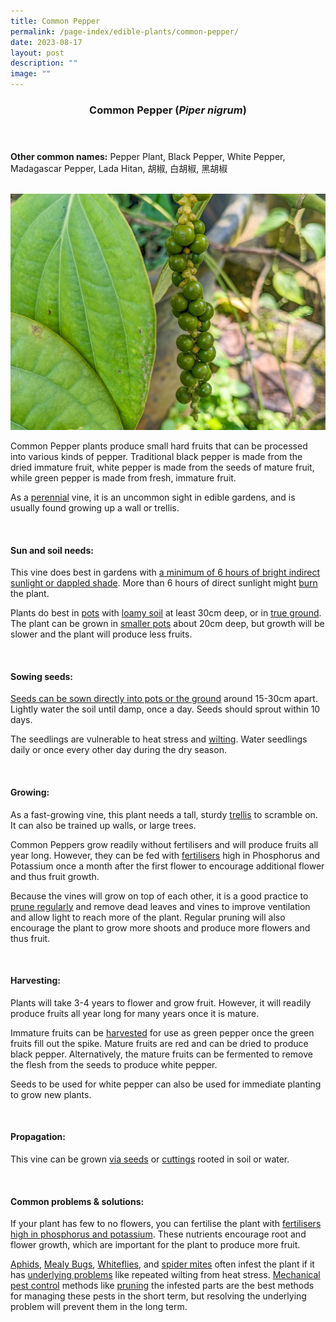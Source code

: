 ```yaml
---
title: Common Pepper
permalink: /page-index/edible-plants/common-pepper/
date: 2023-08-17
layout: post
description: ""
image: ""
---
```

<header>
	<h3>Common Pepper (<em>Piper nigrum</em>)</h3>
</header>
	
<section>
	<p><strong>Other common names:</strong> Pepper Plant, Black Pepper, White Pepper, Madagascar Pepper, Lada Hitan, 胡椒, 白胡椒, 黑胡椒</p>
	<br>
</section>

<section>
	<img title="Common pepper fruit. Photo by Jacqueline Chua." src="/images/Plants/commonpepper_jacquelinechua.jpg">
	<p>Common Pepper plants produce small hard fruits that can be processed into various kinds of pepper. Traditional black pepper is made from the dried immature fruit, white pepper is made from the seeds of mature fruit, while green pepper is made from fresh, immature fruit.</p>
	<p>As a <a href="/learn-more-about-gardening/glossary/#p">perennial</a> vine, it is an uncommon sight in edible gardens, and is usually found growing up a wall or trellis.</p>
	<br>
</section>

<section>
	<h4>Sun and soil needs:</h4>
	<p>This vine does best in gardens with <a href="/page-index/horticulture-techniques/gauging-light">a minimum of 6 hours of bright indirect sunlight or dappled shade</a>. More than 6 hours of direct sunlight might <a href="/page-index/plant-problems/sunburn/">burn</a> the plant.</p>
	<p>Plants do best in <a href="/page-index/horticulture-techniques/planting-in-containers/">pots</a> with <a href="/page-index/horticulture-techniques/soil/">loamy soil</a> at least 30cm deep, or in <a href="/page-index/horticulture-techniques/true-ground/">true ground</a>. The plant can be grown in <a href="/page-index/horticulture-techniques/planting-in-containers">smaller pots</a> about 20cm deep, but growth will be slower and the plant will produce less fruits.</p>
	<br>
</section>

<section>
  <h4>Sowing seeds:</h4>
	<p><a href="/page-index/horticulture-techniques/propagation-by-seeds">Seeds can be sown directly into pots or the ground</a> around 15-30cm apart. Lightly water the soil until damp, once a day. Seeds should sprout within 10 days.</p>
	<p>The seedlings are vulnerable to heat stress and <a href="/page-index/plant-problems/wilting/">wilting</a>. Water seedlings daily or once every other day during the dry season.</p>
	<br>
</section>
	
<section>
	<h4>Growing:</h4>
		<p>As a fast-growing vine, this plant needs a tall, sturdy <a href="/page-index/hardscapes/trellises">trellis</a> to scramble on. It can also be trained up walls, or large trees.</p>
	<p>Common Peppers grow readily without fertilisers and will produce fruits all year long. However, they can be fed with <a href="/page-index/horticulture-techniques/fertilising">fertilisers</a> high in Phosphorus and Potassium once a month after the first flower to encourage additional flower and thus fruit growth.</p>
	<p>Because the vines will grow on top of each other, it is a good practice to <a href="/page-index/horticulture-techniques/pruning">prune regularly</a> and remove dead leaves and vines to improve ventilation and allow light to reach more of the plant. Regular pruning will also encourage the plant to grow more shoots and produce more flowers and thus fruit.</p>
	<br>
</section>

<section>
	<h4>Harvesting:</h4>
	<p>Plants will take 3-4 years to flower and grow fruit. However, it will readily produce fruits all year long for many years once it is mature.</p>
	<p>Immature fruits can be <a href="/page-index/horticulture-techniques/harvesting-hygiene">harvested</a> for use as green pepper once the green fruits fill out the spike. Mature fruits are red and can be dried to produce black pepper. Alternatively, the mature fruits can be fermented to remove the flesh from the seeds to produce white pepper.</p>
	<p>Seeds to be used for white pepper can also be used for immediate planting to grow new plants.</p>
	<br>
</section>

<section>
	<h4>Propagation:</h4>
	<p>This vine can be grown <a href="/page-index/horticulture-techniques/propagation-by-seeds">via seeds</a> or <a href="/page-index/horticulture-techniques/propagation-by-cuttings">cuttings</a> rooted in soil or water.</p>
	<br>
</section>

<section>
	<h4>Common problems &amp; solutions:</h4>
<p>If your plant has few to no flowers, you can fertilise the plant with <a href="/page-index/horticulture-techniques/fertilising/">fertilisers high in phosphorus and potassium</a>. These nutrients encourage root and flower growth, which are important for the plant to produce more fruit.</p>
<p><a href="/page-index/pests/aphids/">Aphids</a>, <a href="/page-index/pests/mealy-bugs/">Mealy Bugs</a>, <a href="/page-index/pests/whiteflies/">Whiteflies</a>, and <a href="/page-index/pests/spider-mites/">spider mites</a> often infest the plant if it has <a href="/learn-more-about-gardening/plant-problems/">underlying problems</a> like repeated wilting from heat stress. <a href="/horticulture-techniques/pest-control/">Mechanical pest control</a> methods like <a href="/page-index/horticulture-techniques/pruning/">pruning</a> the infested parts are the best methods for managing these pests in the short term, but resolving the underlying problem will prevent them in the long term.</p>
	<br>
</section>